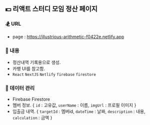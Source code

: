 ## 💵 리액트 스터디 모임 정산 페이지

### 🏂 URL 
- page : https://illustrious-arithmetic-f0422e.netlify.app

### 🪬 내용
- 정산내역 기록용으로 생성.
- 카뱅 UI를 참고함.
- `React` `NextJS` `Netlify` `firebase` `firestore`

### 🧾 데이터 관리
- Firebase Firestore
- 멤버 정보. { `id` : 고유값, `userName` : 이름, `imgUrl` : 프로필 이미지 }
- 입출금 내역. { `targetId` : 멤버id, `dateTime` : 날짜, `description` : 내용, `calculation` : 금액 }

